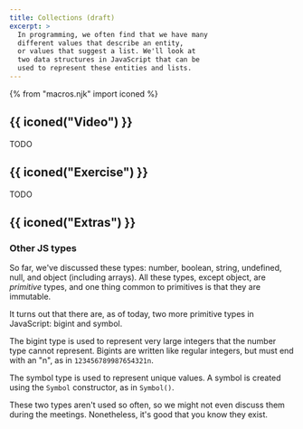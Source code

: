 ```yaml
---
title: Collections (draft)
excerpt: >
  In programming, we often find that we have many
  different values that describe an entity,
  or values that suggest a list. We'll look at
  two data structures in JavaScript that can be
  used to represent these entities and lists.
---
```


{% from "macros.njk" import iconed %}

## {{ iconed("Video") }}

TODO

## {{ iconed("Exercise") }}

TODO

## {{ iconed("Extras") }}

### Other JS types

So far, we've discussed these types: number, boolean,
string, undefined, null, and object (including arrays).
All these types, except object, are _primitive_ types,
and one thing common to primitives is that they are immutable.

It turns out that there are, as of today, two more primitive
types in JavaScript: bigint and symbol.

The bigint type is used to represent very large integers
that the number type cannot represent.
Bigints are written like regular integers, but must end with an "n",
as in `123456789987654321n`.

The symbol type is used to represent unique values.
A symbol is created using the `Symbol` constructor,
as in `Symbol()`.

These two types aren't used so often, so we might not even
discuss them during the meetings. Nonetheless, it's good that
you know they exist.
